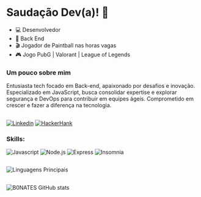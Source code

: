 # Saudação Dev(a)! :dart:


- :computer: Desenvolvedor 
- :open_book: Back End
- :clapper: Jogador de Paintball nas horas vagas
- :video_game: Jogo PubG | Valorant | League of Legends

### Um pouco sobre mim
Entusiasta tech focado em Back-end, apaixonado por desafios e inovação. Especializado em JavaScript, busca consolidar expertise e explorar segurança e DevOps para contribuir em equipes ágeis. Comprometido em crescer e fazer a diferença na tecnologia.

##
[![Linkedin](https://img.shields.io/badge/LinkedIn-0077B5?style=for-the-badge&logo=linkedin&logoColor=white)](https://www.linkedin.com/in/natan-bonates-15734613b/)
[![HackerHank](https://img.shields.io/badge/-Hackerrank-2EC866?style=for-the-badge&logo=HackerRank&logoColor=white)](https://www.hackerrank.com/natanbonatescur1/hackos)

### Skills:

![Javascript](https://img.shields.io/badge/JavaScript-323330?style=for-the-badge&logo=javascript&logoColor=F7DF1E)
![Node.js](https://img.shields.io/badge/Node%20js-339933?style=for-the-badge&logo=nodedotjs&logoColor=white)
![Express](https://img.shields.io/badge/Express%20js-000000?style=for-the-badge&logo=express&logoColor=white)
![Insomnia](https://img.shields.io/badge/Insomnia-5849be?style=for-the-badge&logo=Insomnia&logoColor=white)

##
![Linguagens Principais](https://github-readme-stats.vercel.app/api/top-langs/?username=B0NATES&theme=tokyonight&hide_border=true&custom_title=Linguagens%20%Principais)

##


![B0NATES GitHub stats](https://github-readme-stats.vercel.app/api?username=B0NATES&show_icons=true&theme=radical)
